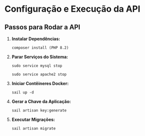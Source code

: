 <h1>Configuração e Execução da API</h1>

<h2>Passos para Rodar a API</h2>

<ol>
<li><strong>Instalar Dependências:</strong></li>
<pre><code>composer install (PHP 8.2)</code></pre>

<li><strong>Parar Serviços do Sistema:</strong></li>
<pre><code>sudo service mysql stop</code></pre>
<pre><code>sudo service apache2 stop</code></pre>

<li><strong>Iniciar Contêineres Docker:</strong></li>
<pre><code>sail up -d</code></pre>

<li><strong>Gerar a Chave da Aplicação:</strong></li>
<pre><code>sail artisan key:generate</code></pre>

<li><strong>Executar Migrações:</strong></li>
<pre><code>sail artisan migrate</code></pre>
</ol>
